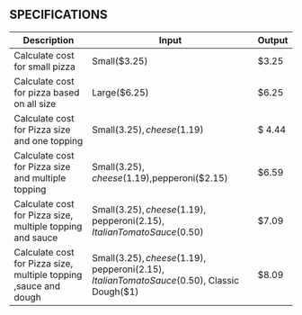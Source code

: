 ## SPECIFICATIONS
| Description | Input | Output |
|-------------|-------|--------|
| Calculate cost for small pizza | Small($3.25) | $3.25 |
| Calculate cost for pizza based on all size | Large($6.25) | $6.25 |
| Calculate cost for Pizza size and one topping | Small($3.25), cheese($1.19) | $ 4.44|
| Calculate cost for Pizza size and multiple topping | Small($3.25), cheese($1.19),pepperoni($2.15) | $6.59|
| Calculate cost for Pizza size, multiple topping and sauce  | Small($3.25), cheese($1.19), pepperoni($2.15), Italian Tomato Sauce($0.50) | $7.09|
| Calculate cost for Pizza size, multiple topping ,sauce and dough | Small($3.25), cheese($1.19), pepperoni($2.15), Italian Tomato Sauce($0.50), Classic Dough($1) | $8.09|
